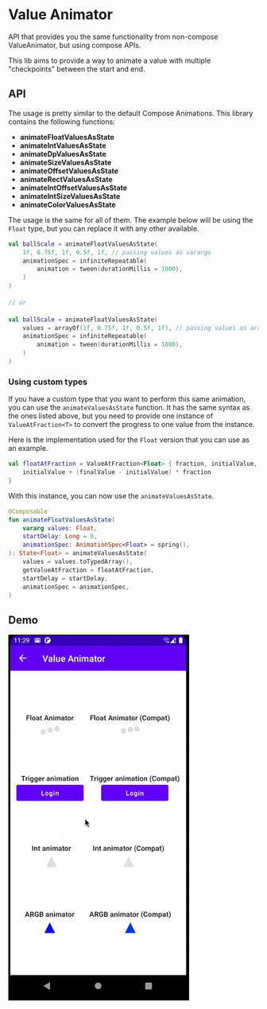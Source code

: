 # Value Animator

API that provides you the same functionality from non-compose ValueAnimator, but using compose APIs.

This lib aims to provide a way to animate a value with multiple "checkpoints" between the start and end.

## API

The usage is pretty similar to the default Compose Animations. This library contains the following 
functions:

- **animateFloatValuesAsState**
- **animateIntValuesAsState**
- **animateDpValuesAsState**
- **animateSizeValuesAsState**
- **animateOffsetValuesAsState**
- **animateRectValuesAsState**
- **animateIntOffsetValuesAsState**
- **animateIntSizeValuesAsState**
- **animateColorValuesAsState**

The usage is the same for all of them. The example below will be using the `Float` type, but you 
can replace it with any other available.

```kotlin
val ballScale = animateFloatValuesAsState(
    1f, 0.75f, 1f, 0.5f, 1f, // passing values as varargs
    animationSpec = infiniteRepeatable(
        animation = tween(durationMillis = 1000),
    )
)

// or

val ballScale = animateFloatValuesAsState(
    values = arrayOf(1f, 0.75f, 1f, 0.5f, 1f), // passing values as array
    animationSpec = infiniteRepeatable(
        animation = tween(durationMillis = 1000),
    )
)
```

### Using custom types

If you have a custom type that you want to perform this same animation, you can use the 
`animateValuesAsState` function. It has the same syntax as the ones listed above, but you need to 
provide one instance of `ValueAtFraction<T>` to convert the progress to one value from the instance.

Here is the implementation used for the `Float` version that you can use as an example.

```kotlin
val floatAtFraction = ValueAtFraction<Float> { fraction, initialValue, finalValue ->
    initialValue + (finalValue - initialValue) * fraction
}
```

With this instance, you can now use the `animateValuesAsState`.

```kotlin
@Composable
fun animateFloatValuesAsState(
    vararg values: Float,
    startDelay: Long = 0,
    animationSpec: AnimationSpec<Float> = spring(),
): State<Float> = animateValuesAsState(
    values = values.toTypedArray(),
    getValueAtFraction = floatAtFraction,
    startDelay = startDelay,
    animationSpec = animationSpec,
)
```

## Demo

![ValueAnimator vs ValueAnimatorCompat](../value-animator/value-animator-demo.gif)

